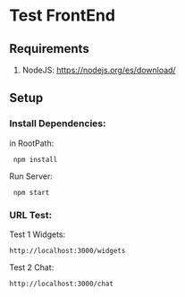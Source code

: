 # Test FrontEnd

## Requirements
1. NodeJS: https://nodejs.org/es/download/

## Setup
### Install Dependencies:
in RootPath:
```
 npm install
```
Run Server:
```
 npm start  
```
### URL Test:
Test 1 Widgets:
```
http://localhost:3000/widgets
```
Test 2 Chat:
```
http://localhost:3000/chat
```

